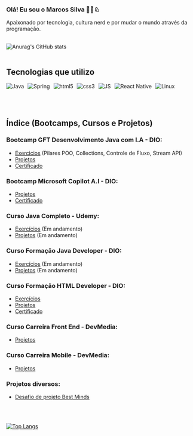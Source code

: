 ### Olá! Eu sou o Marcos Silva 👨‍💻♘

Apaixonado por tecnologia, cultura nerd e por mudar o mundo através da programação.<br><br>


![Anurag's GitHub stats](https://github-readme-stats.vercel.app/api?username=N3onKn1gh7&show_icons=true&theme=tokyonight)<br><br>


## Tecnologias que utilizo


<div style="display: flex;">

  <img alt="Java" src="https://img.shields.io/badge/Java-ED8B00?style=for-the-badge&logo=openjdk&logoColor=white" style="margin-right: 10px;" />

  <img alt="Spring" src="https://img.shields.io/badge/Spring-6DB33F?style=for-the-badge&logo=spring&logoColor=white" style="margin-right: 10px;" />

   <img alt="html5" src="https://img.shields.io/badge/HTML5-E34F26?style=for-the-badge&logo=html5&logoColor=white" style="margin-right: 10px;" />
   
   <img alt="css3" src="https://img.shields.io/badge/CSS3-1572B6?style=for-the-badge&logo=css3&logoColor=white" style="margin-right: 10px;" />

   <img alt="JS" src="https://img.shields.io/badge/JavaScript-F7DF1E?style=for-the-badge&logo=javascript&logoColor=black" style="margin-right: 10px;" />

   <img alt="React Native" src="https://img.shields.io/badge/React_Native-20232A?style=for-the-badge&logo=react&logoColor=61DAFB" style="margin-right: 10px;" />

   <img alt="Linux" src="https://img.shields.io/badge/Linux-FCC624?style=for-the-badge&logo=linux&logoColor=black" style="margin-right: 10px;" />
</div>

<br><br>

## Índice (Bootcamps, Cursos e Projetos)

### Bootcamp GFT Desenvolvimento Java com I.A - DIO:<br>

- [Exercicios](https://github.com/N3onKn1gh7/Estudos/tree/main/java/java_exercicios_Dio) (Pilares POO, Collections, Controle de Fluxo, Stream API)
- [Projetos](https://github.com/N3onKn1gh7/Estudos/tree/main/java/java_projetos_Dio)
- [Certificado](https://hermes.dio.me/certificates/HAK4QLRF.pdf)


### Bootcamp Microsoft Copilot A.I - DIO:<br>
- [Projetos](https://github.com/N3onKn1gh7/Estudos/tree/main/bootcamps/Bootcamp_microsoft_dio)
- [Certificado](https://hermes.dio.me/certificates/JXQ0DX2F.pdf)

### Curso Java Completo - Udemy:<br>
- [Exercícios](https://github.com/N3onKn1gh7/Estudos/tree/main/java/java_exercicios_Udemy) (Em andamento)
- [Projetos](https://github.com/N3onKn1gh7/Estudos/tree/main/java/java_projetos_Udemy/usuariodept) (Em andamento)

### Curso Formação Java Developer - DIO:<br>
- [Exercícios](https://github.com/N3onKn1gh7/Estudos/tree/main/java/java_exercicios_Dio) (Em andamento)
- [Projetos](https://github.com/N3onKn1gh7/Estudos/tree/main/java/java_projetos_Dio) (Em andamento)

### Curso Formação HTML Developer - DIO:<br>
- [Exercícios](https://github.com/N3onKn1gh7/Estudos/tree/main/html/html_css_exercicios_Dio)
- [Projetos](https://github.com/N3onKn1gh7/Estudos/tree/main/html/html_css_projetos_Dio)
- [Certificado](https://hermes.dio.me/certificates/KOWPORYU.pdf)

### Curso Carreira Front End - DevMedia:<br>
- [Projetos](https://github.com/N3onKn1gh7/Estudos/tree/main/html/html_css_projetos_Devmedia)

### Curso Carreira Mobile - DevMedia:<br>
- [Projetos](https://github.com/N3onKn1gh7/Estudos/tree/main/mobile/mobile_projetos_devmedia)

### Projetos diversos:
- [Desafio de projeto Best Minds](https://github.com/N3onKn1gh7/nunes_sports)


<br><br>

[![Top Langs](https://github-readme-stats.vercel.app/api/top-langs/?username=N3onKn1gh7)](https://github.com/anuraghazra/github-readme-stats)








